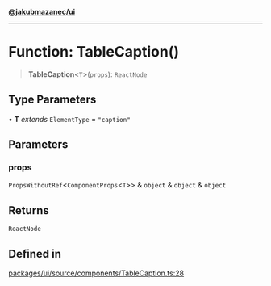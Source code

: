 [**@jakubmazanec/ui**](../README.md)

---

# Function: TableCaption()

> **TableCaption**\<`T`\>(`props`): `ReactNode`

## Type Parameters

• **T** _extends_ `ElementType` = `"caption"`

## Parameters

### props

`PropsWithoutRef`\<`ComponentProps`\<`T`\>\> & `object` & `object` & `object`

## Returns

`ReactNode`

## Defined in

[packages/ui/source/components/TableCaption.ts:28](https://github.com/jakubmazanec/tools/blob/a4967209f10f2b04ade958bd873ac46f1290cee7/packages/ui/source/components/TableCaption.ts#L28)
